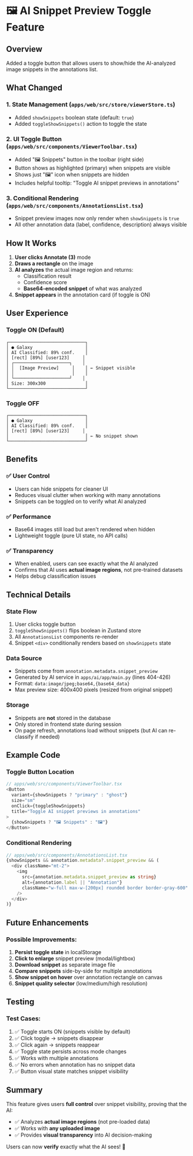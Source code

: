# 🖼️ AI Snippet Preview Toggle Feature

## Overview
Added a toggle button that allows users to show/hide the AI-analyzed image snippets in the annotations list.

## What Changed

### 1. **State Management** (`apps/web/src/store/viewerStore.ts`)
- Added `showSnippets` boolean state (default: `true`)
- Added `toggleShowSnippets()` action to toggle the state

### 2. **UI Toggle Button** (`apps/web/src/components/ViewerToolbar.tsx`)
- Added "🖼️ Snippets" button in the toolbar (right side)
- Button shows as highlighted (primary) when snippets are visible
- Shows just "🖼️" icon when snippets are hidden
- Includes helpful tooltip: "Toggle AI snippet previews in annotations"

### 3. **Conditional Rendering** (`apps/web/src/components/AnnotationsList.tsx`)
- Snippet preview images now only render when `showSnippets` is `true`
- All other annotation data (label, confidence, description) always visible

## How It Works

1. **User clicks Annotate (3)** mode
2. **Draws a rectangle** on the image
3. **AI analyzes** the actual image region and returns:
   - Classification result
   - Confidence score
   - **Base64-encoded snippet** of what was analyzed
4. **Snippet appears** in the annotation card (if toggle is ON)

## User Experience

### Toggle ON (Default)
```
┌─────────────────────────────┐
│ ● Galaxy                    │
│ AI Classified: 89% conf.    │
│ [rect] [89%] [user123]     │
│ ┌─────────────────────┐    │
│ │  [Image Preview]     │    │ ← Snippet visible
│ │                      │    │
│ └─────────────────────┘    │
│ Size: 300x300               │
└─────────────────────────────┘
```

### Toggle OFF
```
┌─────────────────────────────┐
│ ● Galaxy                    │
│ AI Classified: 89% conf.    │
│ [rect] [89%] [user123]     │
│                             │ ← No snippet shown
└─────────────────────────────┘
```

## Benefits

### ✅ **User Control**
- Users can hide snippets for cleaner UI
- Reduces visual clutter when working with many annotations
- Snippets can be toggled on to verify what AI analyzed

### ✅ **Performance**
- Base64 images still load but aren't rendered when hidden
- Lightweight toggle (pure UI state, no API calls)

### ✅ **Transparency**
- When enabled, users can see exactly what the AI analyzed
- Confirms that AI uses **actual image regions**, not pre-trained datasets
- Helps debug classification issues

## Technical Details

### State Flow
1. User clicks toggle button
2. `toggleShowSnippets()` flips boolean in Zustand store
3. All `AnnotationsList` components re-render
4. Snippet `<div>` conditionally renders based on `showSnippets` state

### Data Source
- Snippets come from `annotation.metadata.snippet_preview`
- Generated by AI service in `apps/ai/app/main.py` (lines 404-426)
- Format: `data:image/jpeg;base64,{base64_data}`
- Max preview size: 400x400 pixels (resized from original snippet)

### Storage
- Snippets are **not** stored in the database
- Only stored in frontend state during session
- On page refresh, annotations load without snippets (but AI can re-classify if needed)

## Example Code

### Toggle Button Location
```typescript
// apps/web/src/components/ViewerToolbar.tsx
<Button 
  variant={showSnippets ? "primary" : "ghost"} 
  size="sm" 
  onClick={toggleShowSnippets}
  title="Toggle AI snippet previews in annotations"
>
  {showSnippets ? "🖼️ Snippets" : "🖼️"}
</Button>
```

### Conditional Rendering
```typescript
// apps/web/src/components/AnnotationsList.tsx
{showSnippets && annotation.metadata?.snippet_preview && (
  <div className="mt-2">
    <img 
      src={annotation.metadata.snippet_preview as string}
      alt={annotation.label || "Annotation"}
      className="w-full max-w-[200px] rounded border border-gray-600"
    />
  </div>
)}
```

## Future Enhancements

### Possible Improvements:
1. **Persist toggle state** in localStorage
2. **Click to enlarge** snippet preview (modal/lightbox)
3. **Download snippet** as separate image file
4. **Compare snippets** side-by-side for multiple annotations
5. **Show snippet on hover** over annotation rectangle on canvas
6. **Snippet quality selector** (low/medium/high resolution)

## Testing

### Test Cases:
1. ✅ Toggle starts ON (snippets visible by default)
2. ✅ Click toggle → snippets disappear
3. ✅ Click again → snippets reappear
4. ✅ Toggle state persists across mode changes
5. ✅ Works with multiple annotations
6. ✅ No errors when annotation has no snippet data
7. ✅ Button visual state matches snippet visibility

## Summary

This feature gives users **full control** over snippet visibility, proving that the AI:
- ✅ Analyzes **actual image regions** (not pre-loaded data)
- ✅ Works with **any uploaded image**
- ✅ Provides **visual transparency** into AI decision-making

Users can now **verify** exactly what the AI sees! 🎯
